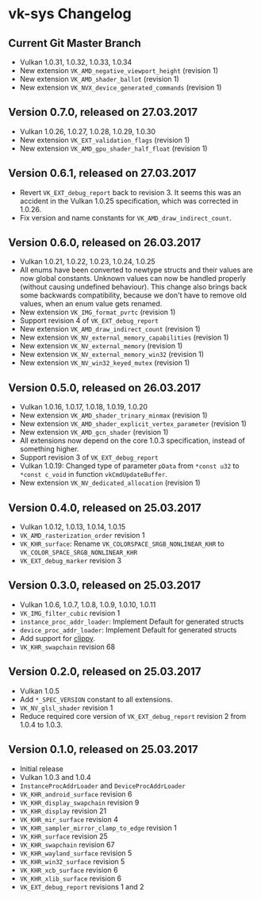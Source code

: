 # vk-sys Changelog

## Current Git Master Branch

 * Vulkan 1.0.31, 1.0.32, 1.0.33, 1.0.34
 * New extension `VK_AMD_negative_viewport_height` (revision 1)
 * New extension `VK_AMD_shader_ballot` (revision 1)
 * New extension `VK_NVX_device_generated_commands` (revision 1)

## Version 0.7.0, released on 27.03.2017

 * Vulkan 1.0.26, 1.0.27, 1.0.28, 1.0.29, 1.0.30
 * New extension `VK_EXT_validation_flags` (revision 1)
 * New extension `VK_AMD_gpu_shader_half_float` (revision 1)

## Version 0.6.1, released on 27.03.2017

 * Revert `VK_EXT_debug_report` back to revision 3. It seems this was an accident in the Vulkan
   1.0.25 specification, which was corrected in 1.0.26.
 * Fix version and name constants for `VK_AMD_draw_indirect_count`.

## Version 0.6.0, released on 26.03.2017

 * Vulkan 1.0.21, 1.0.22, 1.0.23, 1.0.24, 1.0.25
 * All enums have been converted to newtype structs and their values are now global constants.
   Unknown values can now be handled properly (without causing undefined behaviour). This change
   also brings back some backwards compatibility, because we don't have to remove old values, when
   an enum value gets renamed.
 * New extension `VK_IMG_format_pvrtc` (revision 1)
 * Support revision 4 of `VK_EXT_debug_report`
 * New extension `VK_AMD_draw_indirect_count` (revision 1)
 * New extension `VK_NV_external_memory_capabilities` (revision 1)
 * New extension `VK_NV_external_memory` (revision 1)
 * New extension `VK_NV_external_memory_win32` (revision 1)
 * New extension `VK_NV_win32_keyed_mutex` (revision 1)

## Version 0.5.0, released on 26.03.2017

 * Vulkan 1.0.16, 1.0.17, 1.0.18, 1.0.19, 1.0.20
 * New extension `VK_AMD_shader_trinary_minmax` (revision 1)
 * New extension `VK_AMD_shader_explicit_vertex_parameter` (revision 1)
 * New extension `VK_AMD_gcn_shader` (revision 1)
 * All extensions now depend on the core 1.0.3 specification, instead of something higher.
 * Support revision 3 of `VK_EXT_debug_report`
 * Vulkan 1.0.19: Changed type of parameter `pData` from `*const u32` to `*const c_void` in function
   `vkCmdUpdateBuffer`.
 * New extension `VK_NV_dedicated_allocation` (revision 1)

## Version 0.4.0, released on 25.03.2017

 * Vulkan 1.0.12, 1.0.13, 1.0.14, 1.0.15
 * `VK_AMD_rasterization_order` revision 1
 * `VK_KHR_surface`: Rename `VK_COLORSPACE_SRGB_NONLINEAR_KHR` to `VK_COLOR_SPACE_SRGB_NONLINEAR_KHR`
 * `VK_EXT_debug_marker` revision 3

## Version 0.3.0, released on 25.03.2017

 * Vulkan 1.0.6, 1.0.7, 1.0.8, 1.0.9, 1.0.10, 1.0.11
 * `VK_IMG_filter_cubic` revision 1
 * `instance_proc_addr_loader`: Implement Default for generated structs
 * `device_proc_addr_loader`: Implement Default for generated structs
 * Add support for [clippy](https://github.com/Manishearth/rust-clippy).
 * `VK_KHR_swapchain` revision 68

## Version 0.2.0, released on 25.03.2017

 * Vulkan 1.0.5
 * Add `*_SPEC_VERSION` constant to all extensions.
 * `VK_NV_glsl_shader` revision 1
 * Reduce required core version of `VK_EXT_debug_report` revision 2 from 1.0.4 to 1.0.3.

## Version 0.1.0, released on 25.03.2017

 * Initial release
 * Vulkan 1.0.3 and 1.0.4
 * `InstanceProcAddrLoader` and `DeviceProcAddrLoader`
 * `VK_KHR_android_surface` revision 6
 * `VK_KHR_display_swapchain` revision 9
 * `VK_KHR_display` revision 21
 * `VK_KHR_mir_surface` revision 4
 * `VK_KHR_sampler_mirror_clamp_to_edge` revision 1
 * `VK_KHR_surface` revision 25
 * `VK_KHR_swapchain` revision 67
 * `VK_KHR_wayland_surface` revision 5
 * `VK_KHR_win32_surface` revision 5
 * `VK_KHR_xcb_surface` revision 6
 * `VK_KHR_xlib_surface` revision 6
 * `VK_EXT_debug_report` revisions 1 and 2
